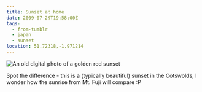 ```yaml
---
title: Sunset at home
date: 2009-07-29T19:58:00Z
tags:
  - from-tumblr
  - japan
  - sunset
location: 51.72318,-1.971214
---
```

![An old digital photo of a golden red sunset](../img/8925e6c638ee8d97b8a6c1ff284a83845ff38239a5ed07cebf9a115d700e8f98.jpg)

Spot the difference - this is a (typically beautiful) sunset in the Cotswolds, I wonder how the sunrise from Mt. Fuji will compare :P
